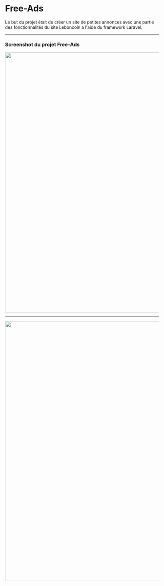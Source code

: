 # Free-Ads

Le but du projet était de créer un site de petites annonces avec une partie des fonctionnalités du site Leboncoin a l'aide du framework Laravel.

<hr></hr>

### Screenshot du projet Free-Ads

<p align="center">
  <img src="https://cloud.githubusercontent.com/assets/16621838/17517366/6d103eba-5e43-11e6-9c22-8efb29fdf1c7.png" width="850"/>
</p>

<hr></hr>

<p align="center">
  <img src="https://cloud.githubusercontent.com/assets/16621838/17517091/114bc424-5e42-11e6-9bfb-f3aa9c8ff6cc.png" width="850"/>
</p>
